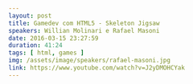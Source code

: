 ```yaml
---
layout: post
title: Gamedev com HTML5 - Skeleton Jigsaw
speakers: Willian Molinari e Rafael Masoni
date: 2016-03-15 23:27:59
duration: 41:24
tags: [ html, games ]
img: /assets/image/speakers/rafael-masoni.jpg
link: https://www.youtube.com/watch?v=J2yDMOHCYak
---
```

